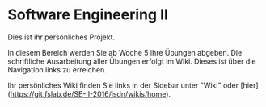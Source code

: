 Software Engineering II
=======================

Dies ist ihr persönliches Projekt.

In diesem Bereich werden Sie ab Woche 5 ihre Übungen abgeben. Die schriftliche Ausarbeitung aller Übungen erfolgt im Wiki. Dieses ist über die Navigation links zu erreichen.

 Ihr persönliches Wiki finden Sie links in der Sidebar unter "Wiki" oder [hier] (https://git.fslab.de/SE-II-2016/isdn/wikis/home).

